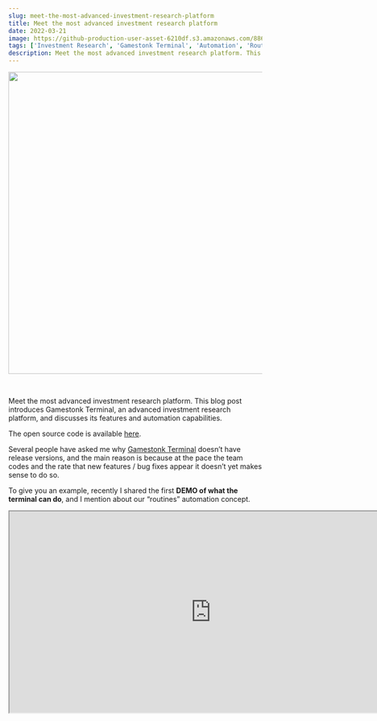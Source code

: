 ```yaml
---
slug: meet-the-most-advanced-investment-research-platform
title: Meet the most advanced investment research platform
date: 2022-03-21
image: https://github-production-user-asset-6210df.s3.amazonaws.com/88618738/280498967-0cd2335e-3099-43a5-996e-27bb34903348.png
tags: ['Investment Research', 'Gamestonk Terminal', 'Automation', 'Routines']
description: Meet the most advanced investment research platform. This blog post introduces Gamestonk Terminal, an advanced investment research platform, and discusses its features and automation capabilities.
---
```


<p align="center">
    <img width="600" src="https://github-production-user-asset-6210df.s3.amazonaws.com/88618738/280498967-0cd2335e-3099-43a5-996e-27bb34903348.png"/>
</p>

<br />

Meet the most advanced investment research platform. This blog post introduces Gamestonk Terminal, an advanced investment research platform, and discusses its features and automation capabilities.

The open source code is available [here](https://github.com/DidierRLopes/GamestonkTerminal).

<!-- truncate -->

<div style={{borderTop: '1px solid #21af90', margin: '1.5em 0'}} />

Several people have asked me why [Gamestonk Terminal](https://github.com/GamestonkTerminal/GamestonkTerminal) doesn’t have release versions, and the main reason is because at the pace the team codes and the rate that new features / bug fixes appear it doesn’t yet makes sense to do so.

To give you an example, recently I shared the first **DEMO of what the terminal can do**, and I mention about our “routines” automation concept.

<div className="flex place-items-center justify-center items-center rounded-sm mx-auto">
    <iframe
        src="https://www.youtube.com/embed/fqGPK8OVHLk?si=Xu7rtb-0iHmTDdjj"
        width="800"
        height="400"
    />
</div>

<br />

One week later, using the latest version of the terminal, on top of that simplistic routine type you are able to:

1. Provide variable input variables when calling the routine using $ARGV[i] (I used Perl convention here eheh)
2. Execute routines from within the terminal directly
3. Add comments to the routines so the process is more clear
4. Exporting data to a folder of choice is now possible
5. Exporting a file with a pre-defined name is now possible
6. Allow for the first line of the routines to be selecting a folder to export ALL the data

<br />

See below a 1 minute video of what these routine automated scripts look like!

<div className="flex place-items-center justify-center items-center rounded-sm mx-auto">
    <iframe
        src="https://www.youtube.com/embed/pH0srojpv8Q?si=778fQVB-YqNdxDL3"
        width="800"
        height="400"
    />
</div>

<br />

Reach out if you have any question to the team, there’s very little we can’t do!

This is the way!
